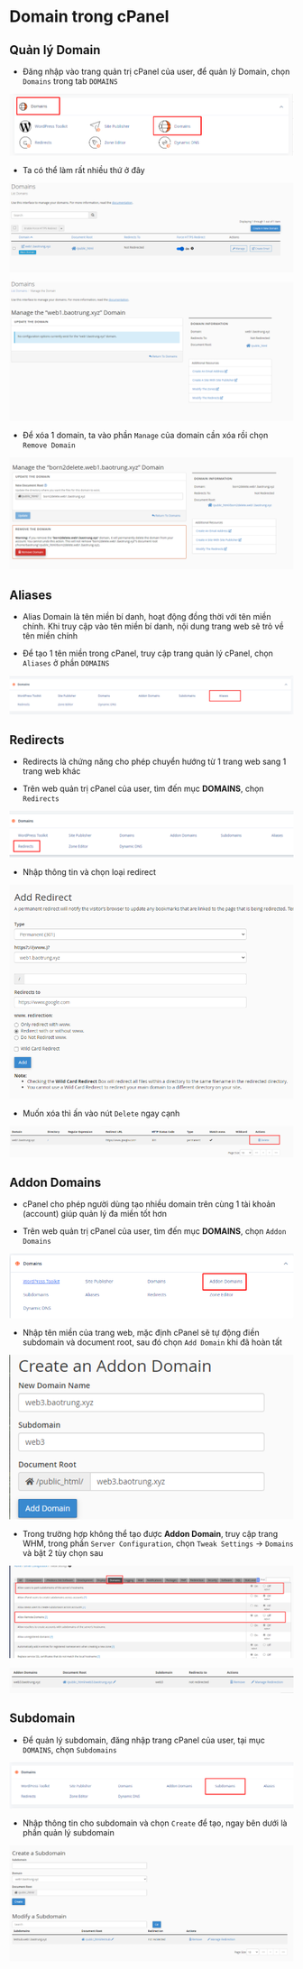 # Domain trong cPanel

## Quản lý Domain

- Đăng nhập vào trang quản trị cPanel của user, để quản lý Domain, chọn ```Domains``` trong tab ```DOMAINS```

![](./images/cp_33.png)

- Ta có thể làm rất nhiều thứ ở đây

![](./images/cp_34.png)

![](./images/cp_35.png)

- Để xóa 1 domain, ta vào phần ```Manage``` của domain cần xóa rồi chọn ```Remove Domain```

![](./images/cp_36.png)

## Aliases

- Alias Domain là tên miền bí danh, hoạt động đồng thời với tên miền chính. Khi truy cập vào tên miền bí danh, nội dung trang web sẽ trỏ về tên miền chính

- Để tạo 1 tên miền trong cPanel, truy cập trang quản lý cPanel, chọn ```Aliases``` ở phần ```DOMAINS```

![](./images/cp_37.png)

## Redirects

- Redirects là chứng năng cho phép chuyển hướng từ 1 trang web sang 1 trang web khác

- Trên web quản trị cPanel của user, tìm đến mục **DOMAINS**, chọn ```Redirects```

![](./images/cp_38.png)

- Nhập thông tin và chọn loại redirect

![](./images/cp_39.png)

- Muốn xóa thì ấn vào nút ```Delete``` ngay cạnh

![](./images/cp_40.png)

## Addon Domains

- cPanel cho phép người dùng tạo nhiều domain trên cùng 1 tài khoản (account) giúp quản lý đa miền tốt hơn

- Trên web quản trị cPanel của user, tìm đến mục **DOMAINS**, chọn ```Addon Domains```

![](./images/cp_41.png)

- Nhập tên miền của trang web, mặc định cPanel sẽ tự động điền subdomain và document root, sau đó chọn ```Add Domain``` khi đã hoàn tất

![](./images/cp_42.png)

- Trong trường hợp không thể tạo được **Addon Domain**, truy cập trang WHM, trong phần ```Server Configuration```, chọn ```Tweak Settings``` -> ```Domains``` và bật 2 tùy chọn sau

![](./images/cp_43.png)

![](./images/cp_44.png)

## Subdomain

- Để quản lý subdomain, đăng nhập trang cPanel của user, tại mục ```DOMAINS```, chọn ```Subdomains```

![](./images/cp_45.png)

- Nhập thông tin cho subdomain và chọn ```Create``` để tạo, ngay bên dưới là phần quản lý subdomain

![](./images/cp_46.png)